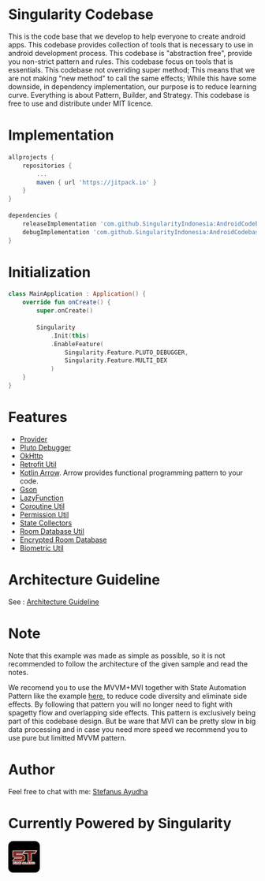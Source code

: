 # Singularity Codebase
This is the code base that we develop to help everyone to create android apps.
This codebase provides collection of tools that is necessary to use in android development process.
This codebase is "abstraction free", provide you non-strict pattern and rules.
This codebase focus on tools that is essentials.
This codebase not overriding super method; This means that we are not making "new method" to call the same effects;
While this have some downside, in dependency implementation, our purpose is to reduce learning curve.
Everything is about Pattern, Builder, and Strategy.
This codebase is free to use and distribute under MIT licence.


# Implementation
```groovy
allprojects {
    repositories {
        ...
        maven { url 'https://jitpack.io' }
    }
}

dependencies {
    releaseImplementation 'com.github.SingularityIndonesia:AndroidCodebase:1.9.3'
    debugImplementation 'com.github.SingularityIndonesia:AndroidCodebase:1.9.3-debug'
}
```

# Initialization
```kotlin
class MainApplication : Application() {
    override fun onCreate() {
        super.onCreate()

        Singularity
            .Init(this)
            .EnableFeature(
                Singularity.Feature.PLUTO_DEBUGGER,
                Singularity.Feature.MULTI_DEX
            )
    }
}
```

# Features
- [Provider](https://github.com/SingularityIndonesia/AndroidCodebase/blob/docs/Provider.md)
- [Pluto Debugger](https://androidpluto.com/)
- [OkHttp](https://github.com/SingularityIndonesia/AndroidCodebase/blob/docs/OkHttp.md)
- [Retrofit Util](https://github.com/SingularityIndonesia/AndroidCodebase/blob/docs/Retrofit.md)
- [Kotlin Arrow](https://arrow-kt.io/).
  Arrow provides functional programming pattern to your code.
- [Gson](https://github.com/google/gson)
- [LazyFunction](https://github.com/SingularityIndonesia/AndroidCodebase/blob/docs/LazyFunction.md)
- [Coroutine Util](https://github.com/SingularityIndonesia/AndroidCodebase/blob/docs/Coroutine.md)
- [Permission Util](https://github.com/SingularityIndonesia/AndroidCodebase/blob/docs/Permission.md)
- [State Collectors](https://github.com/SingularityIndonesia/AndroidCodebase/blob/docs/StateCollector.md)
- [Room Database Util](https://github.com/SingularityIndonesia/AndroidCodebase/blob/docs/Room.md)
- [Encrypted Room Database](https://github.com/SingularityIndonesia/AndroidCodebase/blob/docs/EncryptedRoom.md)
- [Biometric Util](https://github.com/SingularityIndonesia/AndroidCodebase/blob/docs/Biometric.md)

# Architecture Guideline
See : [Architecture Guideline](https://github.com/SingularityIndonesia/AndroidCodebase/blob/docs/ArchitectureGuideline.md)

# Note
Note that this example was made as simple as possible, so it is not recommended to follow the architecture of the given sample and read the notes.

We recomend you to use the MVVM+MVI together with State Automation Pattern like the example [here](https://github.com/SingularityIndonesia/AndroidCodebase/blob/docs/ArchitectureGuideline.md), to reduce code diversity and eliminate side effects.
By following that pattern you will no longer need to fight with spagetty flow and overlapping side effects. This pattern is exclusively being part of this codebase design.
But be ware that MVI can be pretty slow in big data processing and in case you need more speed we recommend you to use pure but limitted MVVM pattern.

# Author
Feel free to chat with me: [Stefanus Ayudha](https://github.com/stefanusayudha)

# Currently Powered by Singularity
<p float="left">
<img src="https://github.com/SingularityIndonesia/AndroidCodebase/blob/docs/image/Logo64.png" width="64" alt="5T Salesman Tracker">
</p>
